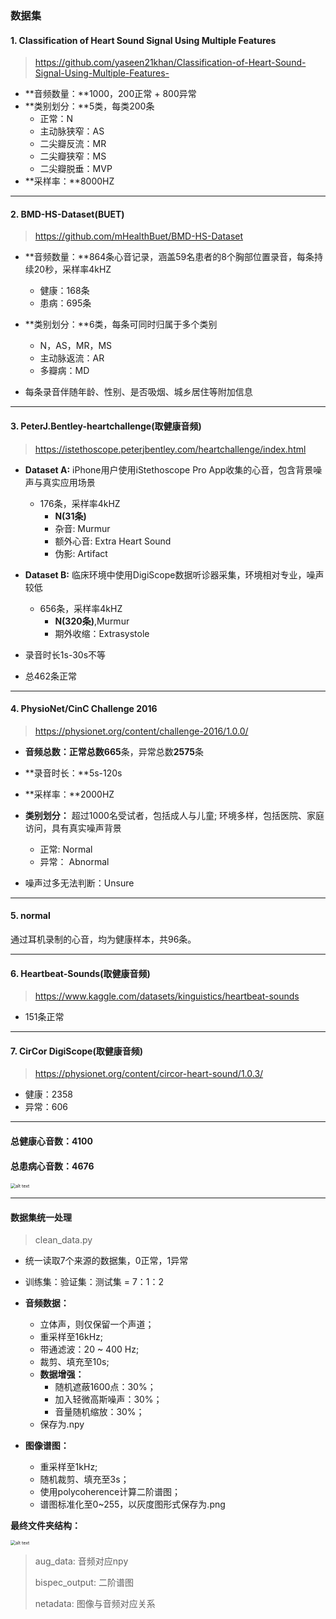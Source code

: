 ### 数据集

#### 1. Classification of Heart Sound Signal Using Multiple Features

> https://github.com/yaseen21khan/Classification-of-Heart-Sound-Signal-Using-Multiple-Features-

- **音频数量：**1000，200正常 + 800异常
- **类别划分：**5类，每类200条
  - 正常：N
  - 主动脉狭窄：AS
  - 二尖瓣反流：MR
  - 二尖瓣狭窄：MS
  - 二尖瓣脱垂：MVP
- **采样率：**8000HZ

****

#### 2. BMD-HS-Dataset(BUET)

> https://github.com/mHealthBuet/BMD-HS-Dataset

- **音频数量：**864条心音记录，涵盖59名患者的8个胸部位置录音，每条持续20秒，采样率4kHZ
  - 健康：168条
  - 患病：695条

- **类别划分：**6类，每条可同时归属于多个类别
  - N，AS，MR，MS
  - 主动脉返流：AR
  - 多瓣病：MD

- 每条录音伴随年龄、性别、是否吸烟、城乡居住等附加信息

****

#### 3.  PeterJ.Bentley-heartchallenge(取健康音频)

> https://istethoscope.peterjbentley.com/heartchallenge/index.html

- **Dataset A:** iPhone用户使用iStethoscope Pro App收集的心音，包含背景噪声与真实应用场景
  - 176条，采样率4kHZ
    - **N(31条)**
    - 杂音: Murmur
    - 额外心音: Extra Heart Sound
    - 伪影: Artifact
- **Dataset B:** 临床环境中使用DigiScope数据听诊器采集，环境相对专业，噪声较低
  - 656条，采样率4kHZ
    - **N(320条)**,Murmur	
    - 期外收缩：Extrasystole

- 录音时长1s-30s不等

- 总462条正常

****

#### 4. PhysioNet/CinC Challenge 2016

> https://physionet.org/content/challenge-2016/1.0.0/

- **音频总数：**正常总数**665**条，异常总数**2575**条
- **录音时长：**5s-120s
- **采样率：**2000HZ
- **类别划分：** 超过1000名受试者，包括成人与儿童; 环境多样，包括医院、家庭访问，具有真实噪声背景

  - 正常:    Normal
  - 异常： Abnormal
- 噪声过多无法判断：Unsure

****

#### 5. normal

通过耳机录制的心音，均为健康样本，共96条。

****

#### 6. Heartbeat-Sounds(取健康音频)

> https://www.kaggle.com/datasets/kinguistics/heartbeat-sounds

- 151条正常

****

#### 7. CirCor DigiScope(取健康音频)

> https://physionet.org/content/circor-heart-sound/1.0.3/

- 健康：2358
- 异常：606

****

#### 总健康心音数：4100

#### 总患病心音数：4676

<p>
    <img src="https://hhhi21g.github.io/assets/img/xinan/x4.png" alt="alt text" style="zoom:50%;" />
</p>

****

#### 数据集统一处理

> clean_data.py

- 统一读取7个来源的数据集，0正常，1异常
- 训练集：验证集：测试集 = 7：1：2

- **音频数据：**
  - 立体声，则仅保留一个声道；
  - 重采样至16kHz;
  - 带通滤波：20 ~ 400 Hz;
  - 裁剪、填充至10s;
  - **数据增强：**
    - 随机遮蔽1600点：30%；
    - 加入轻微高斯噪声：30%；
    - 音量随机缩放：30%；
  - 保存为.npy
- **图像谱图：**
  - 重采样至1kHz;
  - 随机裁剪、填充至3s；
  - 使用polycoherence计算二阶谱图；
  - 谱图标准化至0~255，以灰度图形式保存为.png

**最终文件夹结构：**

<p>
    <img src="https://hhhi21g.github.io/assets/img/xinan/x5.png" alt="alt text" style="zoom:50%;" />
</p>

> aug_data: 音频对应npy
>
> bispec_output: 二阶谱图
>
> netadata: 图像与音频对应关系